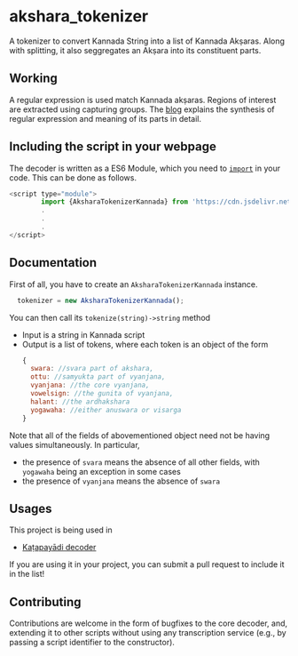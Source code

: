# akshara_tokenizer
A tokenizer to convert Kannada String into a list of Kannada Akṣaras. Along with splitting, it also seggregates an Akṣara into its constituent parts.

## Working
A regular expression is used match Kannada akṣaras. Regions of interest are extracted using capturing groups. The [blog](https://vinayakakv.github.io/posts/decoding-aksharas/) explains the synthesis of regular expression and meaning of its parts in detail.

## Including the script in your webpage
The decoder is written as a ES6 Module, which you need to [`import`](https://developer.mozilla.org/en-US/docs/Web/JavaScript/Reference/Statements/import) in your code. This can be done as follows.
```js
<script type="module">
        import {AksharaTokenizerKannada} from 'https://cdn.jsdelivr.net/gh/vinayakakv/akshara_tokenizer/akshara_tokenizer.js'
        .
        .
        .
</script>
```

## Documentation
First of all, you have to create an `AksharaTokenizerKannada` instance. 
```js
  tokenizer = new AksharaTokenizerKannada();
```
You can then call its `tokenize(string)->string` method
- Input is a string in Kannada script
- Output is a list of tokens, where each token is an object of the form 
    ```js
    {
      swara: //svara part of akshara,
      ottu: //samyukta part of vyanjana,
      vyanjana: //the core vyanjana,
      vowelsign: //the gunita of vyanjana,
      halant: //the ardhakshara
      yogawaha: //either anuswara or visarga
    }
    ```
Note that all of the fields of abovementioned object need not be having values simultaneously. In particular,
- the presence of `svara` means the absence of all other fields, with `yogawaha` being an exception in some cases
- the presence of `vyanjana` means the absence of `swara`

## Usages
This project is being used in 
- [Kaṭapayādi decoder](https://vinayakakv.github.io/katapayadi_decoder/)

If you are using it in your project, you can submit a pull request to include it in the list!

## Contributing
Contributions are welcome in the form of bugfixes to the core decoder, and, extending it to other scripts without using any transcription service (e.g., by passing a script identifier to the constructor).
